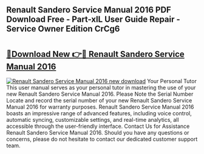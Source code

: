 ## Renault Sandero Service Manual 2016 PDF Download Free - Part-xIL User Guide Repair - Service Owner Edition CrCg6

# <h2><a href="http://bc8386.oget.top/?id=Renault+Sandero+Service+Manual+2016">🔗Download New 👉🔴 Renault Sandero Service Manual 2016</a></h2>

[![Renault Sandero Service Manual 2016 new download](https://i.imgur.com/5g1atiW.png)](http://bc8386.oget.top/?id=Renault+Sandero+Service+Manual+2016)
Your Personal Tutor This user manual serves as your personal tutor in mastering the use of your new Renault Sandero Service Manual 2016. Please Note the Serial Number Locate and record the serial number of your new Renault Sandero Service Manual 2016 for warranty purposes. Renault Sandero Service Manual 2016 boasts an impressive range of advanced features, including voice control, automatic syncing, customizable settings, and real-time analytics, all accessible through the user-friendly interface. Contact Us for Assistance Renault Sandero Service Manual 2016. Should you have any questions or concerns, please do not hesitate to contact our dedicated customer support team.
